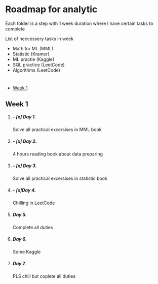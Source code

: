 <h1>Roadmap for analytic</h1>
<p>Each folder is a step with 1 week duration where I have certain tasks to complete</p>
<p>List of neccessery tasks in week</p>
<ul>
  <li>Math for ML (MML)</li>
  <li>Statistic (Kramer)</li>
  <li>ML practie (Kaggle)</li>
  <li>SQL practice (LeetCode)</li>
  <li>Algorithms (LeetCode)</li>
</ul>

# 
<nav>
  <ul>
      <li><a href="#week1">Week 1</a></li>
  </ul>
</nav>


<section id="week1">
  <h2>Week 1</h2>
  <ol>
      <li>
        <h5> - [x] Day 1.</h5>
        <p>Solve all practical excersises in MML book</p>
      </li>
      <li>
        <h5>- [x] Day 2.</h5>
        <p>4 hours reading book about data preparing</p>
      </li>
      <li>
        <h5>- [x] Day 3.</h5>
        <p>Solve all practical excersises in statistic book</p>
      </li>
      <li>
        <h5>- [x]Day 4.</h5>
        <p>Chilling in LeetCode</p>
      </li>
      <li>
        <h5>Day 5.</h5>
        <p>Complete all duties</p>
      </li>
      <li>
        <h5>Day 6.</h5>
        <p>Some Kaggle</p>
      </li>
      <li>
        <h5>Day 7.</h5>
        <p>PLS chill but coplete all duties</p>
      </li>
  </ol>
</section>




























